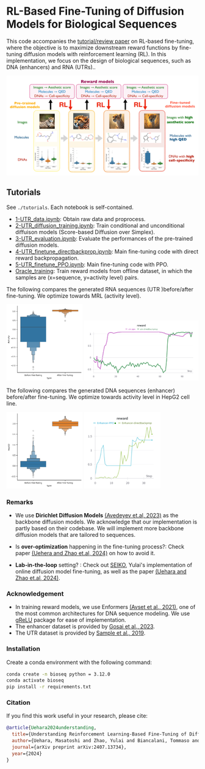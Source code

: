 # RL-Based Fine-Tuning of Diffusion Models for Biological Sequences  

This code accompanies the [tutorial/review paper](https://arxiv.org/abs/2407.13734) on RL-based fine-tuning, where the objective is to maximize downstream reward functions by fine-tuning diffusion models with reinforcement learning (RL). In this implementation, we focus on the design of biological sequences, such as DNA (enhancers) and RNA (UTRs)..

![Summary](./media/summary.png)

## Tutorials

See ```./tutorials```. Each notebook is self-contained.

* [1-UTR_data.ipynb](tutorials/UTR/1-UTR_data.ipynb): Obtain raw data and proprocess.
* [2-UTR_diffusion_training.ipynb](tutorials/UTR/2-UTR_diffusion_training.ipynb): Train conditional and unconditional diffuison models (Score-based Diffusion over Simplex).
* [3-UTR_evaluation.ipynb](tutorials/UTR/3-UTR_evaluation.ipynb): Evaluate the performances of the pre-trained diffusion models.
* [4-UTR_finetune_directbackprop.ipynb](tutorials/UTR/4-UTR_finetune_directbackprop.ipynb): Main fine-tuning code with direct reward backpropagation.  
* [5-UTR_finetune_PPO.ipynb](tutorials//UTR/5-UTR_finetune_PPO.ipynb):  Main fine-tuning code with PPO.  
* [Oracle_training](tutorials/UTR/UTR_oracle_training.ipynb): Train reward models from offline dataset, in which the samples are (x=sequence, y=activity level) pairs.

The following compares the generated RNA sequences (UTR )before/after fine-tuning. We optimize towards MRL (activity level).  

<img src= "./media/RNA_output_high_finetune.png" alt="RNA output" width="200"> <img src= "./media/chat_UTR.png" alt="Chat UTR" width="300">

The following compares the generated DNA sequences (enhancer) before/after fine-tuning. We optimize towards activity level in HepG2 cell line.  

<img src= "./media/DNA_output_high_finetune.png"  width="200"> <img src= "./media/chat_Enhancer.png" width="200">

### Remarks  

* We use **Dirichlet Diffusion Models** [(Avedeyev et.al, 2023)](https://arxiv.org/abs/2305.10699) as the backbone diffusion models. We acknowledge that our implementation is partly based on their codebase. We will implement more backbone diffusion models that are tailored to sequences.

* Is **over-optimization** happening in the fine-tuning process?: Check paper [(Uehera and Zhao et.al, 2024)](https://arxiv.org/abs/2405.19673) on how to avoid it.

* **Lab-in-the-loop** setting? : Check out [SEIKO](https://github.com/zhaoyl18/SEIKO), Yulai's implementation of online diffusion model fine-tuning, as well as the paper [(Uehara and Zhao et.al, 2024)](https://arxiv.org/abs/2402.16359).

### Acknowledgement

* In training reward models, we use Enformers [(Avset et al., 2021)](https://www.nature.com/articles/s41592-021-01252-x), one of the most common architectures for DNA sequence modeling. We use [gReLU](https://github.com/Genentech/gReLU) package for ease of implementation.  
* The enhancer dataset is provided by [Gosai et al., 2023](https://www.biorxiv.org/content/10.1101/2023.08.08.552077v1).
* The UTR dataset is provided by [Sample et al., 2019](https://www.ncbi.nlm.nih.gov/geo/query/acc.cgi?acc=GSE114002).

### Installation  

Create a conda environment with the following command:

```bash
conda create -n bioseq python = 3.12.0
conda activate bioseq
pip install -r requirements.txt
```

### Citation

If you find this work useful in your research, please cite:

```bibtex
@article{Uehara2024understanding,
  title={Understanding Reinforcement Learning-Based Fine-Tuning of Diffusion Models: A Tutorial and Review},
  author={Uehara, Masatoshi and Zhao, Yulai and Biancalani, Tommaso and Levine, Sergey},
  journal={arXiv preprint arXiv:2407.13734},
  year={2024}
}
```
